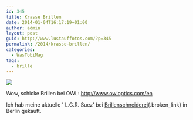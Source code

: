 ```yaml
---
id: 345
title: Krasse Brillen
date: 2014-01-04T16:17:19+01:00
author: admin
layout: post
guid: http://www.lustauffotos.com/?p=345
permalink: /2014/krasse-brillen/
categories:
  - WasTobiMag
tags:
  - brille
---
```

![](http://www.owloptics.com/images/article/3/7/eins_palisander_glasses_f2.jpg)

Wow, schicke Brillen bei OWL: <http://www.owloptics.com/en>

Ich hab meine aktuelle ' L.G.R. Suez' bei [Brillenschneiderei](http://www.brillenschneiderei.de/){.broken_link} in Berlin gekauft.